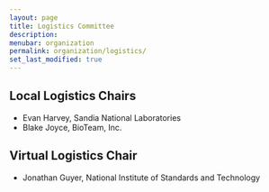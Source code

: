 ```yaml
---
layout: page
title: Logistics Committee
description: 
menubar: organization
permalink: organization/logistics/
set_last_modified: true
---
```


## Local Logistics Chairs

- Evan Harvey, Sandia National Laboratories
- Blake Joyce, BioTeam, Inc.

## Virtual Logistics Chair

- Jonathan Guyer, National Institute of Standards and Technology
